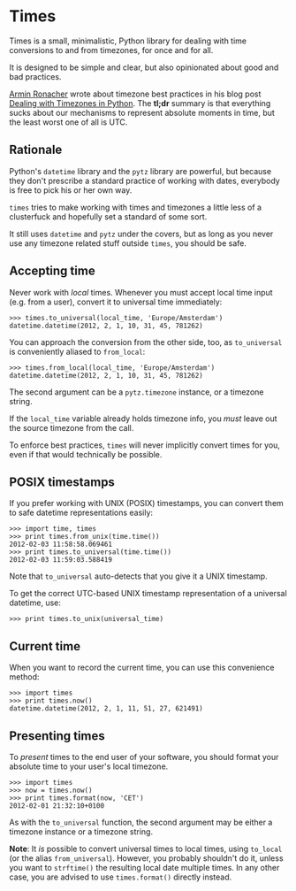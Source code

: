 Times
=====

Times is a small, minimalistic, Python library for dealing with time
conversions to and from timezones, for once and for all.

It is designed to be simple and clear, but also opinionated about good and bad
practices.

[Armin Ronacher][1] wrote about timezone best practices in his blog post
[Dealing with Timezones in Python][2].  The **tl;dr** summary is that
everything sucks about our mechanisms to represent absolute moments in time,
but the least worst one of all is UTC.

[1]: http://twitter.com/mitsuhiko
[2]: http://lucumr.pocoo.org/2011/7/15/eppur-si-muove/


Rationale
---------

Python's `datetime` library and the `pytz` library are powerful, but because
they don't prescribe a standard practice of working with dates, everybody is
free to pick his or her own way.

`times` tries to make working with times and timezones a little less of
a clusterfuck and hopefully set a standard of some sort.

It still uses `datetime` and `pytz` under the covers, but as long as you never
use any timezone related stuff outside `times`, you should be safe.


Accepting time
--------------

Never work with _local_ times.  Whenever you must accept local time input (e.g.
from a user), convert it to universal time immediately:

    >>> times.to_universal(local_time, 'Europe/Amsterdam')
    datetime.datetime(2012, 2, 1, 10, 31, 45, 781262)

You can approach the conversion from the other side, too, as `to_universal` is
conveniently aliased to `from_local`:

    >>> times.from_local(local_time, 'Europe/Amsterdam')
    datetime.datetime(2012, 2, 1, 10, 31, 45, 781262)

The second argument can be a `pytz.timezone` instance, or a timezone string.

If the `local_time` variable already holds timezone info, you _must_ leave out
the source timezone from the call.

To enforce best practices, `times` will never implicitly convert times for you,
even if that would technically be possible.


POSIX timestamps
----------------
If you prefer working with UNIX (POSIX) timestamps, you can convert them to
safe datetime representations easily:

    >>> import time, times
    >>> print times.from_unix(time.time())
    2012-02-03 11:58:58.069461
    >>> print times.to_universal(time.time())
    2012-02-03 11:59:03.588419

Note that `to_universal` auto-detects that you give it a UNIX timestamp.

To get the correct UTC-based UNIX timestamp representation of a universal
datetime, use:

    >>> print times.to_unix(universal_time)


Current time
------------

When you want to record the current time, you can use this convenience method:

    >>> import times
    >>> print times.now()
    datetime.datetime(2012, 2, 1, 11, 51, 27, 621491)


Presenting times
----------------
To _present_ times to the end user of your software, you should format your
absolute time to your user's local timezone.

    >>> import times
    >>> now = times.now()
    >>> print times.format(now, 'CET')
    2012-02-01 21:32:10+0100

As with the `to_universal` function, the second argument may be either
a timezone instance or a timezone string.

**Note**: It _is_ possible to convert universal times to local times, using
`to_local` (or the alias `from_universal`).  However, you probably shouldn't do
it, unless you want to `strftime()` the resulting local date multiple times.
In any other case, you are advised to use `times.format()` directly instead.

